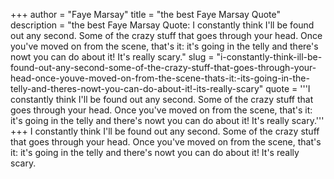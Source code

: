 +++
author = "Faye Marsay"
title = "the best Faye Marsay Quote"
description = "the best Faye Marsay Quote: I constantly think I'll be found out any second. Some of the crazy stuff that goes through your head. Once you've moved on from the scene, that's it: it's going in the telly and there's nowt you can do about it! It's really scary."
slug = "i-constantly-think-ill-be-found-out-any-second-some-of-the-crazy-stuff-that-goes-through-your-head-once-youve-moved-on-from-the-scene-thats-it:-its-going-in-the-telly-and-theres-nowt-you-can-do-about-it!-its-really-scary"
quote = '''I constantly think I'll be found out any second. Some of the crazy stuff that goes through your head. Once you've moved on from the scene, that's it: it's going in the telly and there's nowt you can do about it! It's really scary.'''
+++
I constantly think I'll be found out any second. Some of the crazy stuff that goes through your head. Once you've moved on from the scene, that's it: it's going in the telly and there's nowt you can do about it! It's really scary.
